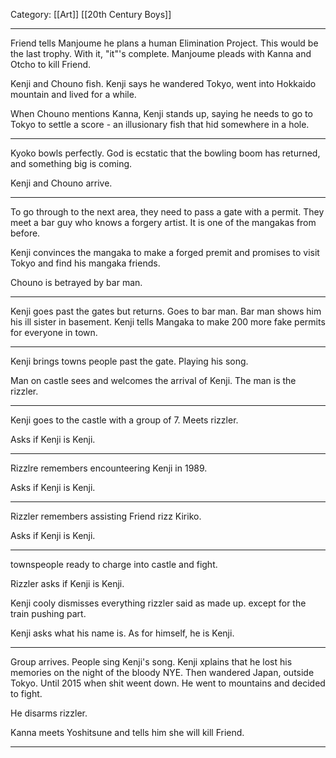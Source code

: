 Category: [[Art]] [[20th Century Boys]]
___
Friend tells Manjoume he plans a human Elimination Project. 
This would be the last trophy. With it, "it"'s complete. 
 Manjoume pleads with Kanna and Otcho to kill Friend. 

Kenji and Chouno fish. Kenji says he wandered Tokyo, went into Hokkaido mountain and lived for a while. 

When Chouno mentions Kanna, Kenji stands up, saying he needs to go to Tokyo to settle a score - an illusionary fish that hid somewhere in a hole. 

---
Kyoko bowls perfectly. God is ecstatic that the bowling boom has returned, and something big is coming. 

Kenji and Chouno arrive. 

---
To go through to the next area, they need to pass a gate with a permit. 
They meet a bar guy who knows a forgery artist. It is one of the mangakas from before. 

Kenji convinces the mangaka to make a forged premit and promises to visit Tokyo and find his mangaka friends. 

Chouno is betrayed by bar man. 

---
Kenji goes past the gates but returns. Goes to bar man. Bar man shows him his ill sister in basement. Kenji tells Mangaka to make 200 more fake permits for everyone in town. 

---
Kenji brings towns people past the gate. Playing his song. 

Man on castle sees and welcomes the arrival of Kenji. The man is the rizzler. 

---
Kenji goes to the castle with a group of 7. Meets rizzler. 

Asks if Kenji is Kenji. 

---
Rizzlre remembers encounteering Kenji in 1989. 

Asks if Kenji is Kenji. 

---
Rizzler remembers assisting Friend rizz Kiriko.

Asks if Kenji is Kenji. 

---
townspeople ready to charge into castle and fight. 

Rizzler asks if Kenji is Kenji. 

Kenji cooly dismisses everything rizzler said as made up. except for the train pushing part. 

Kenji asks what his name is. As for himself, he is Kenji. 

---
Group arrives. People sing Kenji's song. Kenji xplains that he lost his memories on the night of the bloody NYE. Then wandered Japan, outside Tokyo. Until 2015 when shit weent down. He went to mountains and decided to fight. 

He disarms rizzler. 

Kanna meets Yoshitsune and tells him she will kill Friend. 


---
